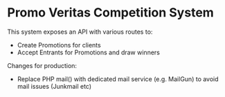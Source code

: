# Promo Veritas Competition System

This system exposes an API with various routes to:
- Create Promotions for clients
- Accept Entrants for Promotions and draw winners

Changes for production:
- Replace PHP mail() with dedicated mail service (e.g. MailGun) to avoid mail issues (Junkmail etc)